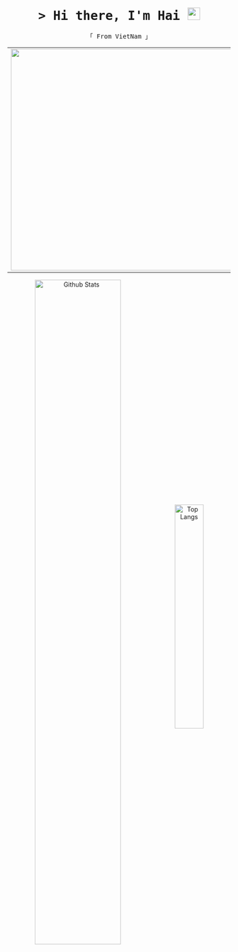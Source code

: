 <h1 align="center">
  <samp>&gt; Hi there, I'm Hai 
    <img src="https://media.giphy.com/media/hvRJCLFzcasrR4ia7z/giphy.gif" width="28">
  </samp>
</h1>
<p align="center"> 
  <samp>
  「 From VietNam 」
  </samp>
</p>
<table align="center" style="width:100%">
  <tr>
    <td>
      <img src="https://media.giphy.com/media/ny7UCd6JETnmE/source.gif?cid=ecf05e47g16ehvc32f9stbk4o6e054yvdd7sa5my19b7j7xe&rid=source.gif&ct=g" width="500" object-fit:"contain">
    </td>
  </tr>
</table>

<p align="center">
  <img alt="Github Stats" align="center" width="62%" src="https://github-readme-stats.vercel.app/api?username=botmeo&show_icons=true&count_private=true&hide_border=true&theme=blue-green"></img>
  <img alt="Top Langs" align="center" width="36%" src="https://github-readme-stats.vercel.app/api/top-langs/?username=botmeo&layout=compact&count_private=true&&hide_border=true&langs_count=10&theme=blue-green"/>
</p>
